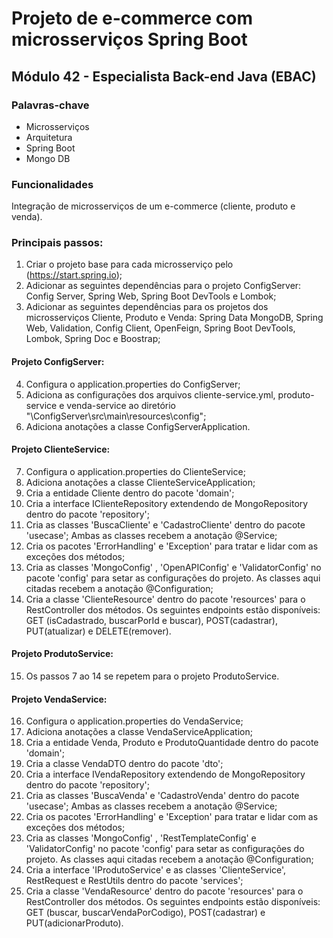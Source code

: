 # Projeto de e-commerce com microsserviços Spring Boot

## Módulo 42 - Especialista Back-end Java (EBAC)

### Palavras-chave

* Microsserviços
* Arquitetura
* Spring Boot
* Mongo DB


### Funcionalidades

Integração de microsserviços de um e-commerce (cliente, produto e venda).


### Principais passos:

1. Criar o projeto base para cada microsserviço pelo (https://start.spring.io);
2. Adicionar as seguintes dependências para o projeto ConfigServer: Config Server, Spring Web, Spring Boot DevTools e Lombok;
3. Adicionar as seguintes dependências para os projetos dos microsserviços Cliente, Produto e Venda: Spring Data MongoDB, Spring Web, Validation, Config Client, OpenFeign, Spring Boot DevTools, Lombok, Spring Doc e Boostrap;

#### Projeto ConfigServer:
4. Configura o application.properties do ConfigServer;
5. Adiciona as configurações dos arquivos cliente-service.yml, produto-service e venda-service ao diretório "\ConfigServer\src\main\resources\config";
6. Adiciona anotações a classe ConfigServerApplication.

#### Projeto ClienteService:
7. Configura o application.properties do ClienteService;
8. Adiciona anotações a classe ClienteServiceApplication;
9. Cria a entidade Cliente dentro do pacote 'domain';
10. Cria a interface IClienteRepository extendendo de MongoRepository dentro do pacote 'repository';
11. Cria as classes 'BuscaCliente' e 'CadastroCliente' dentro do pacote 'usecase'; Ambas as classes recebem a anotação @Service;
12. Cria os pacotes 'ErrorHandling' e 'Exception' para tratar e lidar com as exceções dos métodos;
13. Cria as classes 'MongoConfig' , 'OpenAPIConfig' e 'ValidatorConfig' no pacote 'config' para setar as configurações do projeto. As classes aqui citadas recebem a anotação @Configuration;
14. Cria a classe 'ClienteResource' dentro do pacote 'resources' para o RestController dos métodos. Os seguintes endpoints estão disponíveis: GET (isCadastrado, buscarPorId e buscar), POST(cadastrar), PUT(atualizar) e DELETE(remover).


#### Projeto ProdutoService:
15. Os passos 7 ao 14 se repetem para o projeto ProdutoService.

#### Projeto VendaService:
16. Configura o application.properties do VendaService;
17. Adiciona anotações a classe VendaServiceApplication;
18. Cria a entidade Venda, Produto e ProdutoQuantidade dentro do pacote 'domain';
19. Cria a classe VendaDTO dentro do pacote 'dto';
20. Cria a interface IVendaRepository extendendo de MongoRepository dentro do pacote 'repository';
21. Cria as classes 'BuscaVenda' e 'CadastroVenda' dentro do pacote 'usecase'; Ambas as classes recebem a anotação @Service;
22. Cria os pacotes 'ErrorHandling' e 'Exception' para tratar e lidar com as exceções dos métodos;
23. Cria as classes 'MongoConfig' , 'RestTemplateConfig' e 'ValidatorConfig' no pacote 'config' para setar as configurações do projeto. As classes aqui citadas recebem a anotação @Configuration;
24. Cria a interface 'IProdutoService' e as classes 'ClienteService', RestRequest e RestUtils dentro do pacote 'services';
25. Cria a classe 'VendaResource' dentro do pacote 'resources' para o RestController dos métodos. Os seguintes endpoints estão disponíveis: GET (buscar, buscarVendaPorCodigo), POST(cadastrar) e PUT(adicionarProduto).

